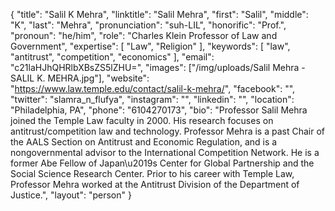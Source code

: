 {
  "title": "Salil K Mehra",
  "linktitle": "Salil Mehra",
  "first": "Salil",
  "middle": "K",
  "last": "Mehra",
  "pronunciation": "suh-LIL",
  "honorific": "Prof.",
  "pronoun": "he/him",
  "role": "Charles Klein Professor of Law and Government",
  "expertise": [
    "Law",
    "Religion"
  ],
  "keywords": [
    "law",
    "antitrust",
    "competition",
    "economics"
  ],
  "email": "c21laHJhQHRlbXBsZS5lZHU=",
  "images": ["/img/uploads/Salil Mehra - SALIL K. MEHRA.jpg"],
  "website": "https://www.law.temple.edu/contact/salil-k-mehra/",
  "facebook": "",
  "twitter": "slamra_n_flufya",
  "instagram": "",
  "linkedin": "",
  "location": "Philadelphia, PA",
  "phone": "6104270173",
  "bio": "Professor Salil Mehra joined the Temple Law faculty in 2000. His research focuses on antitrust/competition law and technology. Professor Mehra is a past Chair of the AALS Section on Antitrust and Economic Regulation, and is a nongovernmental advisor to the International Competition Network. He is a former Abe Fellow of Japan\u2019s Center for Global Partnership and the Social Science Research Center. Prior to his career with Temple Law, Professor Mehra worked at the Antitrust Division of the Department of Justice.",
  "layout": "person"
}
